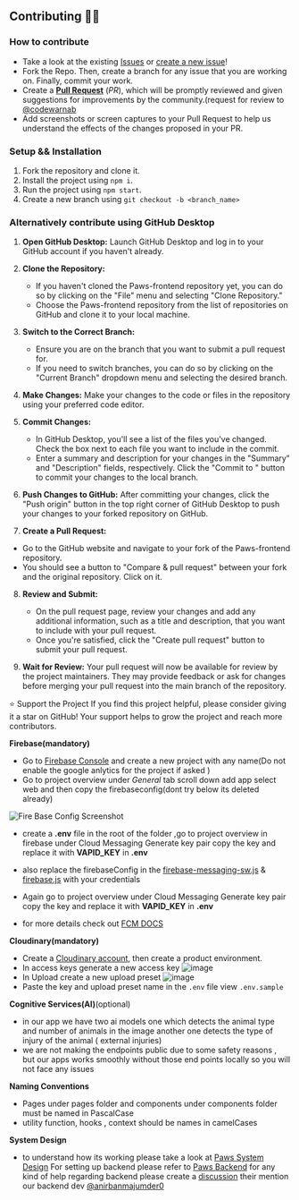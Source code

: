 ## Contributing 👨‍💻 

###  How to contribute
- Take a look at the existing [Issues](https://github.com/Innovateninjas/Paws-frontend) or [create a new issue](https://github.com/Innovateninjas/Paws-frontend/issues/new/choose)!
- Fork the Repo. Then, create a branch for any issue that you are working on. Finally, commit your work.
- Create a **[Pull Request](https://github.com/Innovateninjas/Paws-frontend)** (_PR_), which will be promptly reviewed and given suggestions for improvements by the community.(request for review to [@codewarnab](https://github.com/codewarnab)
- Add screenshots or screen captures to your Pull Request to help us understand the effects of the changes proposed in your PR.

### Setup && Installation

1. Fork the repository and clone it.
2. Install the project using `npm i`.
3. Run the project using `npm start`.
4. Create a new branch using `git checkout -b <branch_name>`

### Alternatively contribute using GitHub Desktop

1. **Open GitHub Desktop:**
   Launch GitHub Desktop and log in to your GitHub account if you haven't already.

2. **Clone the Repository:**
   - If you haven't cloned the Paws-frontend repository yet, you can do so by clicking on the "File" menu and selecting "Clone Repository."
   - Choose the Paws-frontend repository from the list of repositories on GitHub and clone it to your local machine.

3. **Switch to the Correct Branch:**
   - Ensure you are on the branch that you want to submit a pull request for.
   - If you need to switch branches, you can do so by clicking on the "Current Branch" dropdown menu and selecting the desired branch.

4. **Make Changes:**
   Make your changes to the code or files in the repository using your preferred code editor.

5. **Commit Changes:**
   - In GitHub Desktop, you'll see a list of the files you've changed. Check the box next to each file you want to include in the commit.
   - Enter a summary and description for your changes in the "Summary" and "Description" fields, respectively. Click the "Commit to <branch-name>" button to commit your changes to the local branch.

6. **Push Changes to GitHub:**
   After committing your changes, click the "Push origin" button in the top right corner of GitHub Desktop to push your changes to your forked repository on GitHub.

7. **Create a Pull Request:**
  - Go to the GitHub website and navigate to your fork of the Paws-frontend repository.
  - You should see a button to "Compare & pull request" between your fork and the original repository. Click on it.

8. **Review and Submit:**
   - On the pull request page, review your changes and add any additional information, such as a title and description, that you want to include with your pull request.
   - Once you're satisfied, click the "Create pull request" button to submit your pull request.

9. **Wait for Review:**
    Your pull request will now be available for review by the project maintainers. They may provide feedback or ask for changes before merging your pull request into the main branch of the repository.

⭐️ Support the Project
If you find this project helpful, please consider giving it a star on GitHub! Your support helps to grow the project and reach more contributors.

**Firebase(mandatory)**

- Go to [Firebase Console](https://console.firebase.google.com/u/0/) and create a new project with any name(Do not enable the google anlytics for the project if asked )  
- Go to project overview  under  *General* tab scroll down add app select web and then copy the firebaseconfig(dont try below its deleted already)

![Fire Base Config Screenshot](https://res.cloudinary.com/dff97ky68/image/upload/v1713553341/sbh/h0lzqfqnonb2ohrs9p1o.jpg)
- create a **.env** file in the root of the folder ,go to project overview in firebase  under Cloud Messaging Generate key pair  copy the key and replace  it with **VAPID_KEY** in **.env** 


- also replace the firebaseConfig in the [firebase-messaging-sw.js](./public/firebase-messaging-sw.js) & [firebase.js](./src/firebase.js) with your credentials 

- Again go to project overview  under Cloud Messaging Generate key pair  copy the key and replace  it with **VAPID_KEY** in **.env** 

- for more details check out [FCM DOCS](https://firebase.google.com/docs/cloud-messaging/js/client)

**Cloudinary(mandatory)**
- Create a [Cloudinary account](https://cloudinary.com/), then create a product environment.
- In access keys generate a new access key
![image](https://github.com/Innovateninjas/Paws-frontend/assets/124495375/5b6a4241-8372-4e1f-b5b3-064e57dd05e2)
- In Upload create a new upload preset
  ![image](https://github.com/Innovateninjas/Paws-frontend/assets/124495375/0e6d2111-7fbd-41b7-a3b8-a545064dd2a1)
- Paste the key and upload preset name in the `.env` file view `.env.sample` 

**Cognitive Services(AI)**(optional)
- in our app we have two ai models one which detects the animal type and number of animals in the image another one detects the type of injury of the animal ( external injuries) 
- we are not making the endpoints public due to some safety reasons , but our apps works smoothly without those end points locally so you will not face any issues 

**Naming Conventions**
- Pages under pages folder and components under components folder must be named in PascalCase
- utility function, hooks , context should be names in camelCases 


**System Design**
- to understand how its working please take a look at [Paws System Design](https://excalidraw.com/#json=GMHuRPYEPAvFAn5xM4ok8,8w53-nnoWQeDL0hPE86s9A)
For setting up backend please refer to [Paws Backend](https://github.com/Innovateninjas/Paws-Backend) for any kind of help regarding backend please create a [discussion](https://github.com/Innovateninjas/Paws-Backend/discussions)  their mention our backend dev [@anirbanmajumder0](https://github.com/anirbanmajumder0)

